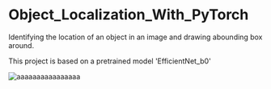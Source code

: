 # Object_Localization_With_PyTorch

Identifying the location of an object in an image and drawing abounding box around.

This project is based on a pretrained model 'EfficientNet_b0'

![aaaaaaaaaaaaaaaa](https://user-images.githubusercontent.com/96490190/182035837-0b2de4a4-b734-494b-affb-cdfe9ac3d767.png)
